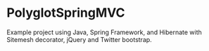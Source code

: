 PolyglotSpringMVC
=================

Example project using Java, Spring Framework, and Hibernate with Sitemesh decorator, jQuery and Twitter bootstrap.

